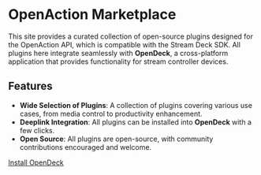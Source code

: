 # OpenAction Marketplace

This site provides a curated collection of open-source plugins designed for the OpenAction API, which is compatible with the Stream Deck SDK. All plugins here integrate seamlessly with **OpenDeck**, a cross-platform application that provides functionality for stream controller devices.

## Features

- **Wide Selection of Plugins**: A collection of plugins covering various use cases, from media control to productivity enhancement.
- **Deeplink Integration**: All plugins can be installed into **OpenDeck** with a few clicks.
- **Open Source**: All plugins are open-source, with community contributions encouraged and welcome.

[Install OpenDeck](https://github.com/ninjadev64/OpenDeck/?tab=readme-ov-file#installation)
